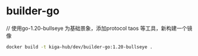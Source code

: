 # builder-go

// 使用go-1.20-bullseye 为基础景象，添加protocol taos 等工具，新构建一个镜像

```bash
docker build -t kiga-hub/dev/builder-go:1.20-bullseye .
```